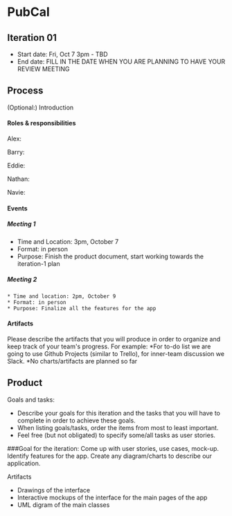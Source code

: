# PubCal

## Iteration 01

 * Start date: Fri, Oct 7 3pm - TBD
 * End date: FILL IN THE DATE WHEN YOU ARE PLANNING TO HAVE YOUR REVIEW MEETING

## Process

(Optional:) Introduction

#### Roles & responsibilities

Alex:

Barry:

Eddie:

Nathan:

Navie:

#### Events

  ##### Meeting 1
  * Time and Location: 3pm, October 7
  * Format: in person
  * Purpose: Finish the product document, start working towards the iteration-1 plan

  ##### Meeting 2
    * Time and location: 2pm, October 9
    * Format: in person
    * Purpose: Finalize all the features for the app

#### Artifacts

Please describe the artifacts that you will produce in order to organize and keep track of your team's progress.
For example:
*For to-do list we are going to use Github Projects (similar to Trello), for inner-team discussion we Slack.
*No charts/artifacts are planned so far


## Product

Goals and tasks:

 * Describe your goals for this iteration and the tasks that you will have to complete in order to achieve these goals.
 * When listing goals/tasks, order the items from most to least important.
 * Feel free (but not obligated) to specify some/all tasks as user stories.

###Goal for the iteration:
Come up with user stories, use cases, mock-up.
Identify features for the app.
Create any diagram/charts to describe our application.

Artifacts

* Drawings of the interface
* Interactive mockups of the interface for the main pages of the app
* UML digram of the main classes
